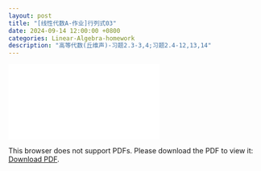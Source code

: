 ```yaml
---
layout: post
title: "[线性代数A-作业]行列式03"
date: 2024-09-14 12:00:00 +0800
categories: Linear-Algebra-homework
description: "高等代数(丘维声)-习题2.3-3,4;习题2.4-12,13,14"
---
```

<!-- ![](../assets/pdfs/la-01.pdf) -->
<!-- For ios users:[Download](https://github.com/PhotonYan/PhotonYan.github.io/blob/gh-pages/pdfs/la-01.pdf)

<object data="{{ site.url }}{{ site.baseurl }}/assets/pdfs/la-01.pdf" type="application/pdf"></object> -->

<object data="{{ site.url }}/assets/pdfs/la-homework4.pdf" type="application/pdf" width="700px" height="700px">
    <embed src="{{ site.url }}/assets/pdfs/la-homework4.pdf">
        <p>This browser does not support PDFs. Please download the PDF to view it: <a href="{{ site.url }}/assets/pdfs/la-homework4.pdf">Download PDF</a>.</p>
    </embed>
</object>
